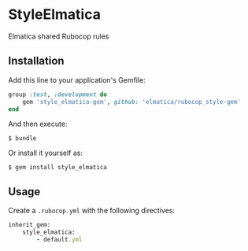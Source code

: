 # StyleElmatica

Elmatica shared Rubocop rules

## Installation

Add this line to your application's Gemfile:

```ruby
group :test, :development do
    gem 'style_elmatica-gem', github: 'elmatica/rubocop_style-gem'
end
```

And then execute:

    $ bundle

Or install it yourself as:

    $ gem install style_elmatica

## Usage

Create a `.rubocop.yml` with the following directives:

```ruby
inherit_gem:
    style_elmatica:
        - default.yml
```
